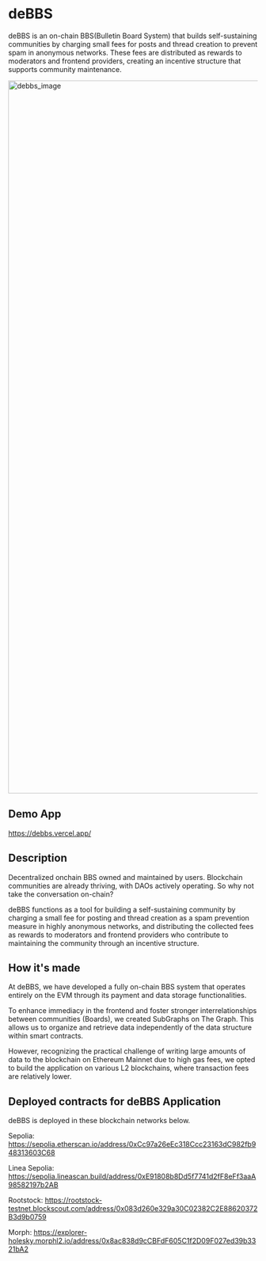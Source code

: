 # deBBS
deBBS is an on-chain BBS(Bulletin Board System) that builds self-sustaining communities by charging small fees for posts and thread creation to prevent spam in anonymous networks. These fees are distributed as rewards to moderators and frontend providers, creating an incentive structure that supports community maintenance.

<img width="1440" alt="debbs_image" src="https://github.com/user-attachments/assets/55805b31-7712-41b2-b1bd-37c09bcfc44b">

## Demo App
https://debbs.vercel.app/

## Description
Decentralized onchain BBS owned and maintained by users. 
Blockchain communities are already thriving, with DAOs actively operating.
So why not take the conversation on-chain?

deBBS functions as a tool for building a self-sustaining community by charging a small fee for posting and thread creation as a spam prevention measure in highly anonymous networks, and distributing the collected fees as rewards to moderators and frontend providers who contribute to maintaining the community through an incentive structure.

## How it's made
At deBBS, we have developed a fully on-chain BBS system that operates entirely on the EVM through its payment and data storage functionalities.

To enhance immediacy in the frontend and foster stronger interrelationships between communities (Boards), we created SubGraphs on The Graph. This allows us to organize and retrieve data independently of the data structure within smart contracts.

However, recognizing the practical challenge of writing large amounts of data to the blockchain on Ethereum Mainnet due to high gas fees, we opted to build the application on various L2 blockchains, where transaction fees are relatively lower.

## Deployed contracts for deBBS Application
deBBS is deployed in these blockchain networks below.

Sepolia: https://sepolia.etherscan.io/address/0xCc97a26eEc318Ccc23163dC982fb948313603C68

Linea Sepolia: https://sepolia.lineascan.build/address/0xE91808b8Dd5f7741d2fF8eFf3aaA98582197b2AB

Rootstock: https://rootstock-testnet.blockscout.com/address/0x083d260e329a30C02382C2E88620372B3d9b0759

Morph: https://explorer-holesky.morphl2.io/address/0x8ac838d9cCBFdF605C1f2D09F027ed39b3321bA2
